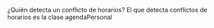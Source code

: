 ¿Quién detecta un conflicto de horarios?
El que detecta conflictos de horarios es la clase agendaPersonal